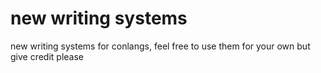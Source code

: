 # new writing systems
new writing systems for conlangs, feel free to use them for your own but give credit please
